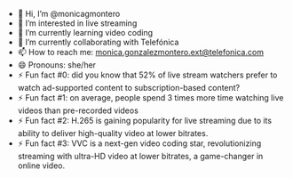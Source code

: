 - 👋 Hi, I’m @monicagmontero
- 👀 I’m interested in live streaming
- 🌱 I’m currently learning video coding
- 💞️ I’m currently collaborating with Telefónica
- 📫 How to reach me: monica.gonzalezmontero.ext@telefonica.com
- 😄 Pronouns: she/her
- ⚡ Fun fact #0: did you know that 52% of live stream watchers prefer to watch ad-supported content to subscription-based content?
- ⚡ Fun fact #1: on average, people spend 3 times more time watching live videos than pre-recorded videos
- ⚡ Fun fact #2: H.265 is gaining popularity for live streaming due to its ability to deliver high-quality video at lower bitrates.
- ⚡ Fun fact #3: VVC is a next-gen video coding star, revolutionizing streaming with ultra-HD video at lower bitrates, a game-changer in online video.

<!---
monicagmontero/monicagmontero is a ✨ special ✨ repository because its `README.md` (this file) appears on your GitHub profile.
You can click the Preview link to take a look at your changes.
--->
